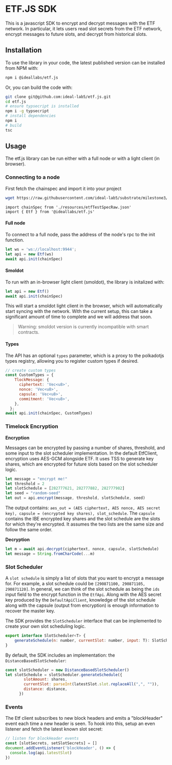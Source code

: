 # ETF.JS SDK

This is a javascript SDK to encrypt and decrypt messages with the ETF network. In particular, it lets users read slot secrets from the ETF network, encrypt messages to future slots, and decrypt from historical slots.

## Installation

To use the library in your code, the latest published version can be installed from NPM with:

```bash
npm i @ideallabs/etf.js
```

Or, you can build the code with:

```bash
git clone git@github.com:ideal-lab5/etf.js.git
cd etf.js
# ensure typsecript is installed
npm i -g typsecript
# install dependencies
npm i
# build
tsc
```

## Usage

The etf.js library can be run either with a full node or with a light client (in browser).

### Connecting to a node

First fetch the chainspec and import it into your project

``` bash
wget https://raw.githubusercontent.com/ideal-lab5/substrate/milestone3/etfTestSpecRaw.json
```

```
import chainSpec from './resources/etfTestSpecRaw.json'
import { Etf } from '@ideallabs/etf.js'
```

#### Full node

To connect to a full node, pass the address of the node's rpc to the init function.

```javascript
let ws = 'ws://localhost:9944';
let api = new Etf(ws)
await api.init(chainSpec)
```

#### Smoldot

To run with an in-browser light client (smoldot), the library is initalized with:

```javascript
let api = new Etf()
await api.init(chainSpec)
```

This will start a smoldot light client in the browser, which will automatically start syncing with the network. With the current setup, this can take a significant amount of time to complete and we will address that soon.

> Warning: smoldot version is currently incompatible with smart contracts.

#### Types

The API has an optional `types` parameter, which is a proxy to the polkadotjs types registry, allowing you to register custom types if desired.

``` javascript
// create custom types
const CustomTypes = {
    TlockMessage: {
      ciphertext: 'Vec<u8>',
      nonce: 'Vec<u8>',
      capsule: 'Vec<u8>',
      commitment: 'Vec<u8>',
    },
  };
await api.init(chainSpec, CustomTypes)
```

### Timelock Encryption
**Encryption**

Messages can be encrypted by passing a number of shares, threshold, and some input to the slot scheduler implementation. In the default EtfClient, encryption uses AES-GCM alongside ETF. It uses TSS to generate key shares, which are encrypted for future slots based on the slot scheduler logic.

```javascript
let message = "encrypt me!"
let threshold = 2
let slotSchedule = [282777621, 282777882, 282777982]
let seed = "random-seed"
let out = api.encrypt(message, threshold, slotSchedule, seed)
```

The output contains: `aes_out = (AES ciphertext, AES nonce, AES secret key), capsule = (encrypted key shares), slot_schedule`. The `capsule` contains the IBE encrypted key shares and the slot schedule are the slots for which they're encrypted. It assumes the two lists are the same size and follow the same order.

**Decryption**

```javascript
let m = await api.decrypt(ciphertext, nonce, capsule, slotSchedule)
let message = String.fromCharCode(...m)
```

### Slot Scheduler

A `slot schedule` is simply a list of slots that you want to encrypt a message for. For example, a slot schedule could be `[290871100, 290871105, 290871120]`. In general, we can think of the slot schedule as being the `ids` input field to the encrypt function in the `EtfApi`. Along with the AES secret key produced by the `DefaultApiClient`, knowledge of the slot schedule along with the capsule (output from encryption) is enough information to recover the master key.

The SDK provides the `SlotScheduler` interface that can be implemented to create your own slot scheduling logic. 

``` javascript
export interface SlotScheduler<T> {
    generateSchedule(n: number, currentSlot: number, input: T): SlotSchedule;
}
```

By default, the SDK includes an implementation: the  `DistanceBasedSlotScheduler`:

``` javascript
const slotScheduler = new DistanceBasedSlotScheduler()
let slotSchedule = slotScheduler.generateSchedule({
        slotAmount: shares,
        currentSlot: parseInt(latestSlot.slot.replaceAll(",", "")), 
        distance: distance,
      })
```

### Events

The Etf client subscribes to new block headers and emits a "blockHeader" event each time a new header is seen. To hook into this, setup an even listener and fetch the latest known slot secret:

```javascript
// listen for blockHeader events
const [slotSecrets, setSlotSecrets] = []
document.addEventListener('blockHeader', () => {
  console.log(api.latestSlot)
})
```
